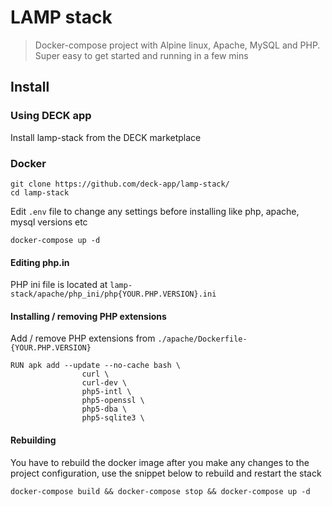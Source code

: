 # LAMP stack

> Docker-compose project with Alpine linux, Apache, MySQL and PHP. Super easy to get started and running in a few mins

## Install

### Using DECK app

Install lamp-stack from the DECK marketplace

### Docker 

```
git clone https://github.com/deck-app/lamp-stack/
cd lamp-stack
```

Edit `.env` file to change any settings before installing like php, apache, mysql versions etc

```
docker-compose up -d
```

#### Editing php.in

PHP ini file is located at `lamp-stack/apache/php_ini/php{YOUR.PHP.VERSION}.ini`

#### Installing / removing PHP extensions

Add / remove PHP extensions from `./apache/Dockerfile-{YOUR.PHP.VERSION}`

```
RUN apk add --update --no-cache bash \
				curl \
				curl-dev \
				php5-intl \
				php5-openssl \
				php5-dba \
				php5-sqlite3 \
```

#### Rebuilding

You have to rebuild the docker image after you make any changes to the project configuration, use the snippet below to rebuild and restart the stack

```
docker-compose build && docker-compose stop && docker-compose up -d
```

